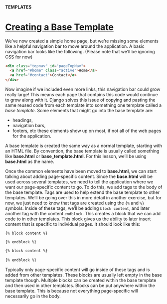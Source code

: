 #### TEMPLATES

# [Creating a Base Template](https://www.codecademy.com/paths/build-python-web-apps-with-django/tracks/templates-in-django/modules/django-templates/lessons/django-templates-lesson/exercises/creating-a-base-template)

We’ve now created a simple home page, but we’re missing some elements like a helpful navigation bar to move around the application. 
A basic navigation bar looks like the following. 
(Please note that we’ll be ignoring CSS for now)
```html
<div class="topnav" id="pageTopNav">
  <a href="#home" class="active">Home</a>
  <a href="#contact">Contact</a>
</div>
```
Now imagine if we included even more links, this navigation bar could grow really large! 
This means each page that contains this code would continue to grow along with it. 
Django solves this issue of copying and pasting the same reused code from each template into something one template called a *base template*. 
Some elements that might go into the base template are: 
* headings, 
* navigation bars, 
* footers, etc 
these elements show up on most, if not all of the web pages for the application.

A base template is created the same way as a normal template, starting with an HTML file. 
By convention, the base template is usually called something like **base.html** or **base_template.html**. 
For this lesson, we’ll be using **base.html** as the name.

Once the common elements have been moved to **base.html**, we can start talking about adding page-specific content. 
Since the **base.html** will be used across several templates, we need to tell the application where we want our page-specific content to go. 
To do this, we add tags to the body of the base template. 
Tags are used to help extend the base template to other templates. 
We’ll be going over this in more detail in another exercise, but for now, we just need to know that tags are created using the `{%` and `%}` symbols. 
Inside of these tags, we’ll be adding `block content`, and later another tag with the content `endblock`. 
This creates a block that we can add code to in other templates. 
This block gives us the ability to later insert content that is specific to individual pages. 
It should look like this:
```pug
{% block content %}
 
{% endblock %}
```
```html
{% block content %}
 
{% endblock %}
```
Typically only page-specific content will go inside of these tags and is added from other templates. These blocks are usually left empty in the base template though. Multiple blocks can be created within the base template and then used in other templates. Blocks can be put anywhere within the base template. This is because not everything page-specific will necessarily go in the body.
